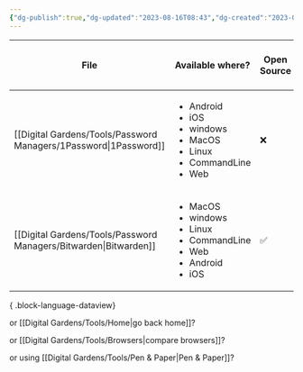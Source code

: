 ```yaml
---
{"dg-publish":true,"dg-updated":"2023-08-16T08:43","dg-created":"2023-08-04T10:07","title":"Password Managers","dg-permalink":"password-managers","dg-path":"Password Managers.md","permalink":"/password-managers/","dgPassFrontmatter":true,"created":"2023-08-04T10:07","updated":"2023-08-16T08:43"}
---
```



| File                                                                | Available where?                                                                                                  | Open Source | Offline Support | TOTP Storage | Storage Amount (in GB) | Add additional storage? | Password Sharing | No. of Family Members | Can you add more? | No. of Team Members | Can you add more? | Headquarters      | Free tier/option | Individual Monthly (USD) | Individual Yearly (USD) | Any Discounts? |
| ------------------------------------------------------------------- | ----------------------------------------------------------------------------------------------------------------- | ----------- | --------------- | ------------ | ---------------------- | ----------------------- | ---------------- | --------------------- | ----------------- | ------------------- | ----------------- | ----------------- | ---------------- | ------------------------ | ----------------------- | -------------- |
| [[Digital Gardens/Tools/Password Managers/1Password\|1Password]] | <ul><li>Android</li><li>iOS</li><li>windows</li><li>MacOS</li><li>Linux</li><li>CommandLine</li><li>Web</li></ul> | ❌           | ❌               | ✅            | 1                      | ❌                       | ✅                | 5                     | ✅                 | 10                  | ✅                 | Toronto,CA        | ❌                | \-                       | 35.88                   | ✅              |
| [[Digital Gardens/Tools/Password Managers/Bitwarden\|Bitwarden]] | <ul><li>MacOS</li><li>windows</li><li>Linux</li><li>CommandLine</li><li>Web</li><li>Android</li><li>iOS</li></ul> | ✅           | ✅               | ✅            | 1                      | ✅                       | ✅                | 6                     | ✅                 | 6                   | ✅                 | Santa Barbara, CA | ✅                | \-                       | 10                      | ❌              |

{ .block-language-dataview}

or [[Digital Gardens/Tools/Home\|go back home]]?

or [[Digital Gardens/Tools/Browsers\|compare browsers]]?

or using [[Digital Gardens/Tools/Pen & Paper\|Pen & Paper]]? 